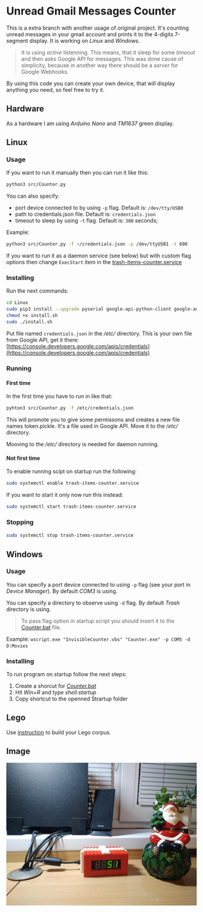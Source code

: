 # Unread Gmail Messages Counter

This is a extra branch with another usage of original project. It's counting unread messages in your gmail account and prints it to the 4-digits 7-segment display. It is working on *Linux* and *Windows*.

> It is using *active* listenning. This means, that it sleep for some *timeout* and then asks Google API for messages. This was done cause of simplicity, because in another way there should be a *server* for Google Webhooks.

By using this code you can create your own device, that will display anything you need, so feel free to try it.

## Hardware

As a hardware I am using *Arduino Nano* and *TM1637* green display.

## Linux

### Usage

If you want to run it manually then you can run it like this:

```bash
python3 src/Counter.py
```

You can also specify:

* port device connected to by using `-p` flag. Default is: `/dev/tty/USB0`
* path to credentials.json file. Default is: `credentials.json`
* timeout to sleep by using `-t` flag. Default is: `300` seconds;

Example:

```bash
python3 src/Counter.py -f ~/credentials.json -p /dev/ttyUSB1 -t 600
```

If you want to run it as a daemon service (see below) but with custom flag options then change `ExecStart` item in the [trash-items-counter.service](Linux/trash-items-counter.service)

### Installing

Run the next commands:

```bash
cd Linux
sudo pip3 install --upgrade pyserial google-api-python-client google-auth-httplib2 google-auth-oauthlib
chmod +x install.sh
sudo ./install.sh
```

Put file named `credentials.json` in the */etc/* directory. This is your own file from Google API, get it there: [https://console.developers.google.com/apis/credentials](https://console.developers.google.com/apis/credentials)

### Running

#### First time

In the first time you have to run in like that:

```bash
pyhton3 src/Counter.py -f /etc/credentials.json
```

This will promote you to give some permissons and creates a new file names token.pickle. It's a file used in Google API. Move it to the */etc/* directory.

Mooving to the */etc/* directory is needed for daemon running.

#### Not first time

To enable running scipt on startup run the following:

```bash
sudo systemctl enable trash-items-counter.service
```

If you want to start it only now run this instead:

```bash
sudo systemctl start trash-items-counter.service
```

### Stopping

```bash
sudo systemctl stop trash-items-counter.service
```

## Windows

### Usage

You can specify a port device connected to using `-p` flag (see your port in *Device Manager*). By default *COM3* is using.

You can specify a directory to observe using `-d` flag. By default *Trash* directory is using.

> To pass flag option in startup script you should insert it to the [Counter.bat](Windows/Counter.bat) file.

Example: `wscript.exe "InvisibleCounter.vbs" "Counter.exe" -p COM5 -d D:Movies`

### Installing

To run program on startup follow the next steps:

1. Create a shorcut for *[Counter.bat](Windows/Counter.bat)*
2. Hit *Win+R* and type *shell:startup*
3. Copy shortcut to the openned Strartup folder

## Lego

Use [instruction](Lego/instruction.html) to build your Lego corpus.

## Image

![](Corpus.jpg)
